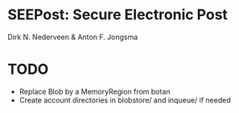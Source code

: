 SEEPost: Secure Electronic Post
=======

Dirk N. Nederveen & Anton F. Jongsma

TODO
=======
- Replace Blob by a MemoryRegion from botan
- Create account directories in blobstore/ and inqueue/ if needed

